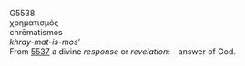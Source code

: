 <body>
  <p>G5538<br>  χρηματισμός  <br> chrēmatismos  <br><i>khray-mat-is-mos‘ </i><br>From <a href="g5537.htm">5537</a>  a divine <i>response</i> or <i>revelation:</i> - answer of God.<br></p>
 </body>
